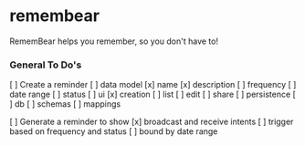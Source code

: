 remembear
=========

RememBear helps you remember, so you don't have to!

### General To Do's
[ ] Create a reminder
  [ ] data model
    [x] name
    [x] description
    [ ] frequency
    [ ] date range
    [ ] status
  [ ] ui
    [x] creation
    [ ] list
    [ ] edit
    [ ] share
  [ ] persistence
    [ ] db
    [ ] schemas
    [ ] mappings

[ ] Generate a reminder to show
  [x] broadcast and receive intents
  [ ] trigger based on frequency and status
  [ ] bound by date range 

